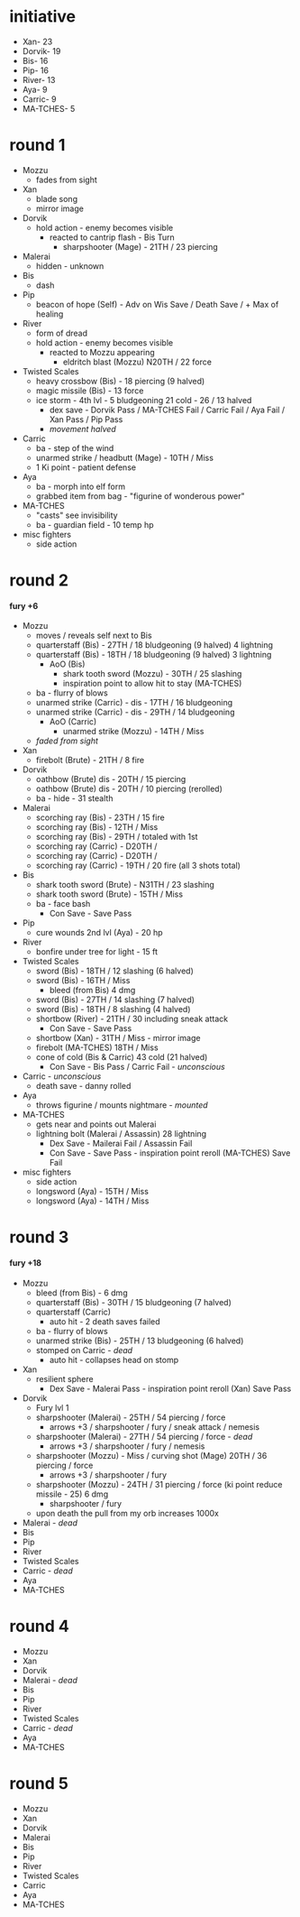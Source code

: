 # initiative 

- Xan- 23
- Dorvik- 19
- Bis- 16
- Pip- 16
- River- 13
- Aya- 9
- Carric- 9
- MA-TCHES- 5


# round 1

- Mozzu
	- fades from sight
- Xan
	- blade song
	- mirror image
- Dorvik
	- hold action - enemy becomes visible
		- reacted to cantrip flash - Bis Turn
			- sharpshooter (Mage) - 21TH / 23 piercing
- Malerai
	- hidden - unknown
- Bis
	- dash
- Pip
	- beacon of hope (Self) - Adv on Wis Save / Death Save / + Max of healing
- River
	- form of dread
	- hold action - enemy becomes visible
		- reacted to Mozzu appearing
			- eldritch blast (Mozzu) N20TH / 22 force
- Twisted Scales 
	- heavy crossbow (Bis) - 18 piercing (9 halved)
	- magic missile (Bis) - 13 force
	- ice storm - 4th lvl - 5 bludgeoning 21 cold - 26 / 13 halved
		- dex save - Dorvik Pass / MA-TCHES Fail / Carric Fail / Aya Fail / Xan Pass / Pip Pass
		- *movement halved*
- Carric
	- ba - step of the wind
	- unarmed strike / headbutt (Mage) - 10TH / Miss
	- 1 Ki point - patient defense 
- Aya
	- ba - morph into elf form
	- grabbed item from bag - "figurine of wonderous power"
- MA-TCHES
	- "casts" see invisibility 
	- ba - guardian field - 10 temp hp
- misc fighters
	- side action

# round 2
#### fury +6

- Mozzu
	- moves / reveals self next to Bis
	- quarterstaff (Bis) - 27TH / 18 bludgeoning (9 halved) 4 lightning 
	- quarterstaff (Bis) - 18TH / 18 bludgeoning (9 halved) 3 lightning
		- AoO (Bis) 
			- shark tooth sword (Mozzu) - 30TH / 25 slashing
			- inspiration point to allow hit to stay (MA-TCHES)
	- ba - flurry of blows
	- unarmed strike (Carric) - dis - 17TH / 16 bludgeoning
	- unarmed strike (Carric) - dis - 29TH / 14 bludgeoning
		- AoO (Carric)
			- unarmed strike (Mozzu) - 14TH / Miss
	- *faded from sight*
- Xan
	- firebolt (Brute) - 21TH / 8 fire
- Dorvik
	- oathbow (Brute) dis - 20TH / 15 piercing
	- oathbow (Brute) dis - 20TH / 10 piercing (rerolled)
	- ba - hide - 31 stealth
- Malerai
	- scorching ray (Bis) - 23TH / 15 fire
	- scorching ray (Bis) - 12TH / Miss
	- scorching ray (Bis) - 29TH / totaled with 1st
	- scorching ray (Carric) - D20TH / 
	- scorching ray (Carric) - D20TH / 
	- scorching ray (Carric) - 19TH / 20 fire (all 3 shots total)
- Bis
	- shark tooth sword (Brute) - N31TH / 23 slashing
	- shark tooth sword (Brute) - 15TH / Miss
	- ba - face bash
		- Con Save - Save Pass
- Pip
	- cure wounds 2nd lvl (Aya) - 20 hp
- River
	- bonfire under tree for light - 15 ft
- Twisted Scales
	- sword (Bis) - 18TH / 12 slashing (6 halved)
	- sword (Bis) - 16TH / Miss
		- bleed (from Bis) 4 dmg
	- sword (Bis) - 27TH / 14 slashing (7 halved)
	- sword (Bis) - 18TH / 8 slashing (4 halved)
	- shortbow (River) - 21TH / 30 including sneak attack
		- Con Save - Save Pass
	- shortbow (Xan) - 31TH / Miss - mirror image
	- firebolt (MA-TCHES) 18TH / Miss
	- cone of cold (Bis & Carric) 43 cold (21 halved)
		- Con Save - Bis Pass / Carric Fail - *unconscious*
- Carric - *unconscious*
	- death save - danny rolled
- Aya
	- throws figurine / mounts nightmare - *mounted*
- MA-TCHES
	- gets near and points out Malerai
	- lightning bolt (Malerai / Assassin) 28 lightning 
		- Dex Save - Mailerai Fail / Assassin Fail
		- Con Save - Save Pass - inspiration point reroll (MA-TCHES) Save Fail 
- misc fighters
	- side action
	- longsword (Aya) - 15TH / Miss
	- longsword (Aya) - 14TH / Miss

# round 3
#### fury +18

- Mozzu
	- bleed (from Bis) - 6 dmg
	- quarterstaff (Bis) - 30TH / 15 bludgeoning (7 halved)
	- quarterstaff (Carric) 
		- auto hit - 2 death saves failed
	- ba - flurry of blows
	- unarmed strike (Bis) - 25TH / 13 bludgeoning (6 halved)
	- stomped on Carric - *dead*
		- auto hit - collapses head on stomp
- Xan
	- resilient sphere
		- Dex Save - Malerai Pass - inspiration point reroll (Xan) Save Pass 
- Dorvik
	- Fury lvl 1
	- sharpshooter (Malerai) - 25TH / 54 piercing / force
		- arrows +3 / sharpshooter / fury / sneak attack / nemesis
	- sharpshooter (Malerai) - 27TH / 54 piercing / force - *dead*
		- arrows +3 / sharpshooter / fury / nemesis
	- sharpshooter (Mozzu) - Miss / curving shot (Mage) 20TH / 36 piercing / force
		- arrows +3 / sharpshooter / fury
	- sharpshooter (Mozzu) - 24TH / 31 piercing / force (ki point reduce missile - 25) 6 dmg
		- sharpshooter / fury
	- upon death the pull from my orb increases 1000x
- Malerai - *dead*
- Bis
- Pip
- River
- Twisted Scales
- Carric - *dead*
- Aya
- MA-TCHES

# round 4

- Mozzu
- Xan
- Dorvik
- Malerai - *dead*
- Bis
- Pip
- River
- Twisted Scales
- Carric - *dead*
- Aya
- MA-TCHES

# round 5

- Mozzu
- Xan
- Dorvik
- Malerai
- Bis
- Pip
- River
- Twisted Scales
- Carric
- Aya
- MA-TCHES